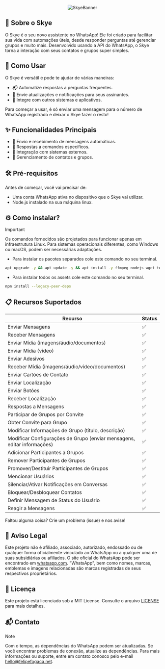 <p align="center">
  <img src="https://telegra.ph/file/9387192749c9aed715bb0.png" alt="SkyeBanner">
</p>

## 🌟 Sobre o Skye

O Skye é o seu novo assistente no WhatsApp! Ele foi criado para facilitar sua vida com automações úteis, desde responder perguntas até gerenciar grupos e muito mais. Desenvolvido usando a API do WhatsApp, o Skye torna a interação com seus contatos e grupos super simples.

## 🚀 Como Usar

O Skye é versátil e pode te ajudar de várias maneiras:

- 📬 Automatize respostas a perguntas frequentes.
- 📢 Envie atualizações e notificações para seus assinantes.
- 🔗 Integre com outros sistemas e aplicativos.

Para começar a usar, é só enviar uma mensagem para o número de WhatsApp registrado e deixar o Skye fazer o resto!

## ✨ Funcionalidades Principais

- 💬 Envio e recebimento de mensagens automáticas.
- 📝 Respostas a comandos específicos.
- 🔧 Integração com sistemas externos.
- 👥 Gerenciamento de contatos e grupos.

## 🛠️ Pré-requisitos

Antes de começar, você vai precisar de:

- Uma conta WhatsApp ativa no dispositivo que o Skye vai utilizar.
- Node.js instalado na sua máquina linux.

## ⚙️ Como instalar?

> [!IMPORTANT]
>
> Os comandos fornecidos são projetados para funcionar apenas em infraestrutura Linux. Para sistemas operacionais diferentes, como Windows ou macOS, podem ser necessárias adaptações.

- Para instalar os pacotes separados cole este comando no seu terminal.
```bash
apt upgrade -y && apt update -y && apt install -y ffmpeg nodejs wget tesseract git && termux-setup-storage
```

- Para instalar todos os assets cole este comando no seu terminal.
```bash
npm install --legacy-peer-deps
```

## 📋 Recursos Suportados

| Recurso  | Status |
| ------------- | ------------- |
| Enviar Mensagens  | ✅  |
| Receber Mensagens  | ✅  |
| Enviar Mídia (imagens/áudio/documentos)  | ✅  |
| Enviar Mídia (vídeo)  | ✅  |
| Enviar Adesivos | ✅ |
| Receber Mídia (imagens/áudio/vídeo/documentos)  | ✅  |
| Enviar Cartões de Contato | ✅ |
| Enviar Localização | ✅ |
| Enviar Botões | ✅ |
| Receber Localização | ✅ | 
| Respostas a Mensagens | ✅ |
| Participar de Grupos por Convite  | ✅ |
| Obter Convite para Grupo  | ✅ |
| Modificar Informações de Grupo (título, descrição)  | ✅  |
| Modificar Configurações de Grupo (enviar mensagens, editar informações)  | ✅  |
| Adicionar Participantes a Grupos  | ✅  |
| Remover Participantes de Grupos  | ✅  |
| Promover/Destituir Participantes de Grupos | ✅ |
| Mencionar Usuários | ✅ |
| Silenciar/Ativar Notificações em Conversas | ✅ |
| Bloquear/Desbloquear Contatos | ✅ |
| Definir Mensagem de Status do Usuário | ✅ |
| Reagir a Mensagens | ✅ |

Faltou alguma coisa? Crie um problema (issue) e nos avise!

## 📜 Aviso Legal

Este projeto não é afiliado, associado, autorizado, endossado ou de qualquer forma oficialmente vinculado ao WhatsApp ou a qualquer uma de suas subsidiárias ou afiliados. O site oficial do WhatsApp pode ser encontrado em [whatsapp.com](https://whatsapp.com). "WhatsApp", bem como nomes, marcas, emblemas e imagens relacionadas são marcas registradas de seus respectivos proprietários.

## 📄 Licença

Este projeto está licenciado sob a MIT License. Consulte o arquivo [LICENSE](LICENSE) para mais detalhes.

## 📬 Contato

> [!NOTE]
> Com o tempo, as dependências do WhatsApp podem ser atualizadas. Se você encontrar problemas de conexão, atualize as dependências. Para mais informações ou suporte, entre em contato conosco pelo e-mail hello@felipefogaca.net.
